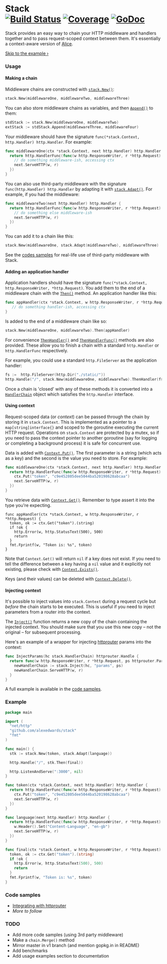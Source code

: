 # Stack <br> [![Build Status](https://travis-ci.org/alexedwards/stack.svg?branch=master)](https://travis-ci.org/alexedwards/stack)  [![Coverage](http://gocover.io/_badge/github.com/alexedwards/stack?0)](http://gocover.io/github.com/alexedwards/stack)  [![GoDoc](http://godoc.org/github.com/alexedwards/stack?status.png)](http://godoc.org/github.com/alexedwards/stack)

Stack provides an easy way to chain your HTTP middleware and handlers together and to pass request-scoped context between them. It's essentially a context-aware version of [Alice](https://github.com/justinas/alice).

[Skip to the example &rsaquo;](#example)

### Usage

#### Making a chain

Middleware chains are constructed with [`stack.New()`](http://godoc.org/github.com/alexedwards/stack#New):

```go
stack.New(middlewareOne, middlewareTwo, middlewareThree)
```

You can also store middleware chains as variables, and then [`Append()`](http://godoc.org/github.com/alexedwards/stack#Chain.Append) to them:

```go
stdStack := stack.New(middlewareOne, middlewareTwo)
extStack := stdStack.Append(middlewareThree, middlewareFour)
```

Your middleware should have the signature `func(*stack.Context, http.Handler) http.Handler`. For example:

```go
func middlewareOne(ctx *stack.Context, next http.Handler) http.Handler {
  return http.HandlerFunc(func(w http.ResponseWriter, r *http.Request) {
    // do something middleware-ish, accessing ctx
    next.ServeHTTP(w, r)
  })
}
```

You can also use third-party middleware with the signature `func(http.Handler) http.Handler` by adapting it with [`stack.Adapt()`](http://godoc.org/github.com/alexedwards/stack#Adapt). For example, if you had the middleware:

```go
func middlewareTwo(next http.Handler) http.Handler {
  return http.HandlerFunc(func(w http.ResponseWriter, r *http.Request) {
    // do something else middleware-ish
    next.ServeHTTP(w, r)
  })
}
```

You can add it to a chain like this:

```go
stack.New(middlewareOne, stack.Adapt(middlewareTwo), middlewareThree)
```

See the [codes samples](#code-samples) for real-life use of third-party middleware with Stack.

#### Adding an application handler

Application handlers should have the signature `func(*stack.Context, http.ResponseWriter, *http.Request)`. You add them to the end of a middleware chain with the [`Then()`](http://godoc.org/github.com/alexedwards/stack#Chain.Then) method. An application handler like this:

```go
func appHandler(ctx *stack.Context, w http.ResponseWriter, r *http.Request) {
   // do something handler-ish, accessing ctx
}
```

Is added to the end of a middleware chain like so:

```go
stack.New(middlewareOne, middlewareTwo).Then(appHandler)
```

For convenience [`ThenHandler()`](http://godoc.org/github.com/alexedwards/stack#Chain.ThenHandler) and [`ThenHandlerFunc()`](http://godoc.org/github.com/alexedwards/stack#Chain.ThenHandlerFunc) methods are also provided. These allow you to finish a chain with a standard `http.Handler` or `http.HandlerFunc` respectively.

For example, you could use a standard `http.FileServer` as the application handler:

```go
fs :=  http.FileServer(http.Dir("./static/"))
http.Handle("/", stack.New(middlewareOne, middlewareTwo).ThenHandler(fs))
```

Once a chain is 'closed' with any of these methods it is converted into a [`HandlerChain`](http://godoc.org/github.com/alexedwards/stack#HandlerChain) object which satisfies the `http.Handler` interface.

#### Using context

Request-scoped data (or *context*) can be passed through the chain by storing it in `stack.Context`. This is implemented as a pointer to a `map[string]interface{}` and scoped to the goroutine executing the current HTTP request. Operations on `stack.Context` are protected by a mutex, so if you need to pass the context pointer to another goroutine (say for logging or completing a background process) it is safe for concurrent use.

Data is added with [`Context.Put()`](http://godoc.org/github.com/alexedwards/stack#Context.Put). The first parameter is a string (which acts as a key) and the second is the value you need to store. For example:

```go
func middlewareOne(ctx *stack.Context, next http.Handler) http.Handler {
  return http.HandlerFunc(func(w http.ResponseWriter, r *http.Request) {
    ctx.Put("token", "c9e452805dee5044ba520198628abcaa")
    next.ServeHTTP(w, r)
  })
}
```

You retrieve data with [`Context.Get()`](http://godoc.org/github.com/alexedwards/stack#Context.Get). Remember to type assert it into the type you're expecting.

```
func appHandler(ctx *stack.Context, w http.ResponseWriter, r *http.Request) {
  token, ok := ctx.Get("token").(string)
  if !ok {
    http.Error(w, http.StatusText(500), 500)
    return
  }
  fmt.Fprintf(w, "Token is: %s", token)
}
```

Note that `Context.Get()` will return `nil` if a key does not exist. If you need to tell the difference between a key having a `nil` value and it explicitly not existing, please check with [`Context.Exists()`](http://godoc.org/github.com/alexedwards/stack#Context.Exists).

Keys (and their values) can be deleted with [`Context.Delete()`](http://godoc.org/github.com/alexedwards/stack#Context.Delete).    

#### Injecting context

It's possible to inject values into `stack.Context` during a request cycle but *before* the chain starts to be executed. This is useful if you need to inject parameters from a router into the context.

The [`Inject()`](http://godoc.org/github.com/alexedwards/stack#Inject) function returns a new copy of the chain containing the injected context. You should make sure that you use this new copy &ndash; not the original &ndash; for subsequent processing.

Here's an example of a wrapper for injecting [httprouter](https://github.com/julienschmidt/httprouter) params into the context:

```go
func InjectParams(hc stack.HandlerChain) httprouter.Handle {
  return func(w http.ResponseWriter, r *http.Request, ps httprouter.Params) {
    newHandlerChain := stack.Inject(hc, "params", ps)
    newHandlerChain.ServeHTTP(w, r)
  }
}
```

A full example is available in the [code samples](#code-samples).

### Example

```go
package main

import (
  "net/http"
  "github.com/alexedwards/stack"
  "fmt"
)

func main() {
  stk := stack.New(token, stack.Adapt(language))

  http.Handle("/", stk.Then(final))

  http.ListenAndServe(":3000", nil)
}

func token(ctx *stack.Context, next http.Handler) http.Handler {
  return http.HandlerFunc(func(w http.ResponseWriter, r *http.Request) {
    ctx.Put("token", "c9e452805dee5044ba520198628abcaa")
    next.ServeHTTP(w, r)
  })
}

func language(next http.Handler) http.Handler {
  return http.HandlerFunc(func(w http.ResponseWriter, r *http.Request) {
    w.Header().Set("Content-Language", "en-gb")
    next.ServeHTTP(w, r)
  })
}

func final(ctx *stack.Context, w http.ResponseWriter, r *http.Request) {
  token, ok := ctx.Get("token").(string)
  if !ok {
    http.Error(w, http.StatusText(500), 500)
    return
  }
  fmt.Fprintf(w, "Token is: %s", token)
}
```

### Code samples

* [Integrating with httprouter](https://gist.github.com/alexedwards/4d20c505f389597c3360)
* *More to follow*

### TODO 

- Add more code samples (using 3rd party middleware)
- Make a `chain.Merge()` method
- Mirror master in v1 branch (and mention gopkg.in in README)
- Add benchmarks
- Add usage examples section to documentation
